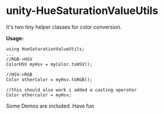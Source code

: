 # unity-HueSaturationValueUtils
It's two tiny helper classes for color conversion.

**Usage:**
```
using HueSaturationValueUtils;
...
//RGB->HSV
ColorHSV myHsv = myColor.toHSV();

//HSV->RGB
Color otherColor = myHsv.toRGB(); 

//this should also work i added a casting operator  
Color othercolor = myHsv; 

```

Some Demos are included. Have fun
